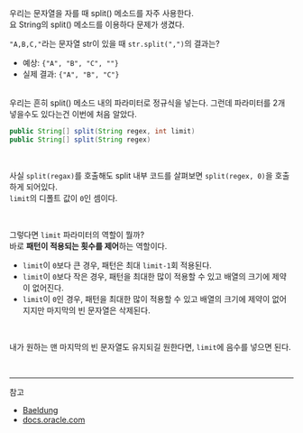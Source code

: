 우리는 문자열을 자를 때 split() 메소드를 자주 사용한다.  
요 String의 split() 메소드를 이용하다 문제가 생겼다.
<br>

`"A,B,C,"`라는 문자열 str이 있을 때 `str.split(",")`의 결과는?
- 예상: `{"A", "B", "C", ""}`
- 실제 결과: `{"A", "B", "C"}`

<br>
우리는 흔히 split() 메소드 내의 파라미터로 정규식을 넣는다.  
그런데 파라미터를 2개 넣을수도 있다는건 이번에 처음 알았다.

```java
public String[] split(String regex, int limit)
public String[] split(String regex)
```
<br>

사실 `split(regax)`를 호출해도 split 내부 코드를 살펴보면 `split(regex, 0)`을 호출하게 되어있다.  
`limit`의 디폴트 값이 `0`인 셈이다.

<br>

그렇다면 `limit` 파라미터의 역할이 뭘까?  
바로 **패턴이 적용되는 횟수를 제어**하는 역할이다.  

- `limit`이 `0`보다 큰 경우, 패턴은 최대 `limit-1`회 적용된다.  
- `limit`이 `0`보다 작은 경우, 패턴을 최대한 많이 적용할 수 있고 배열의 크기에 제약이 없어진다.  
- `limit`이 `0`인 경우, 패턴을 최대한 많이 적용할 수 있고 배열의 크기에 제약이 없어지지만 마지막의 빈 문자열은 삭제된다.

<br>

내가 원하는 맨 마지막의 빈 문자열도 유지되길 원한다면, `limit`에 음수를 넣으면 된다.

<br>

***
참고
- [Baeldung](https://www.baeldung.com/string/split)
- [docs.oracle.com](https://docs.oracle.com/javase/7/docs/api/java/lang/String.html#split(java.lang.String,%20int))